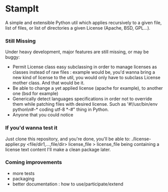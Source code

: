 StampIt
=======

A simple and extensible Python util which applies recursively to a given file, list of files, or list of directories a given License (Apache, BSD, GPL...).

### Still Missing
Under heavy development, major features are still missing, or may be buggy:
+ Permit License class easy subclassing in order to manage licenses as classes instead of raw files : example would be, you'd wanna bring a new kind of license to the util, you would only have to subclass License mother class. And that would be it.
+ Be able to change a yet applied license (apache for example), to another one (bsd for example)
+ Generically detect languages specifications in order not to override them while patching files with desired license. Such as '#!/usr/bin/env python\n#-* coding utf-8 *-#" thing in Python.
+ Anyone that you could notice

### If you'd wanna test it
Just clone this repository, and you're done, you'll be able to:
    ./license-applier.py <file/dir1,...,file/dir> license_file
    > license_file being containing a license text content
I'll make a clean package later.


### Coming improvements
+ more tests
+ packaging
+ better documentation : how to use/participate/extend
